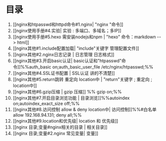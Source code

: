 # 目录
1. [[nginx和htpasswd和httpd命令#1.nginx| "nginx "命令]]
2. [[nginx使用手册#4.实验| 实验 : 多端口、多域名；多IP]]
3. [[nginx使用手册#5.hexo 需安装nodejs和npm | "hexo" 命令：markdown --> html]] 
4. [[nginx其他#1.include配置加载| "include"关键字 管理配置文件]]
5. [[nginx其他#2.nginx日志记录 | 日志管理  日志格式]]
6. [[nginx其他#3.开启basic认证| basic认证和"htpasswd"命令]]%%auth_basic on;auth_basic_user_file /etc/nginx/htpasswd;%%
7. [[nginx其他#4.SSL证书配置 | SSL认证 讲的不清楚]]
8. [[nginx其他#5.return跳转 重定向 location中 | "return"关键字 ; 重定向 ; location中]]
9. [[nginx其他#6.gzip压缩 | gzip 压缩]] %% gzip on;%%
10. [[nginx其他#7.开启目录浏览功能 | 目录浏览]]%%autoindex on;autoindex_exact_size off;%%
11. [[nginx其他#8.访问控制 allow & deny location中| 访问控制]]%%#白名单 allow 192.168.94.131; deny all;%%
12. [[nginx其他#9.location和优先级| location 和 优先级]]
13. [[nginx 目录;变量#nginx相关的目录 | 相关目录]]
14. [[nginx 目录;变量#2.nginx 常见变量| 变量]]

